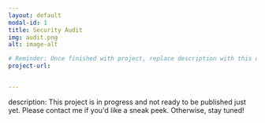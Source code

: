 ```yaml
---
layout: default
modal-id: 1
title: Security Audit
img: audit.png
alt: image-alt

# Reminder: Once finished with project, replace description with this one: Conducted a controls and compliance assessment and provided recommendations to company stakeholders to mitigate risks and avoid fines based on best practices for NIST CSF, PCI DSS, GDPR, SOC 1 & SOC 2.
project-url: 


---
```

description: This project is in progress and not ready to be published just yet. Please contact me if you'd like a sneak peek. Otherwise, stay tuned!
